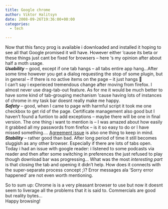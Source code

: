 ```yaml
---
title: Google chrome
author: Viktor Halitsyn
date: 2008-09-26T19:36:00+00:00
categories:
  - tech

---
```

Now that this fancy prog is available i downloaded and installed it hoping to see all that Google promised it will have. However either &#8217;cause its beta or these things just cant be fixed for browsers &#8211; here &#8216;s my opinion after about half a moth usage.  
<span style="font-style: italic; font-weight: bold;">Usability</span> <span style="font-weight: bold;"></span>&#8211; good, except if one tab hangs &#8211; all tabs entire app hang&#8230;After some time however you get a dialog requesting the stop of some plugin, but in general &#8211; if there is no active items on the page &#8211; it just hangs 🙁  
I can&#8217;t say i experieced tremendous change after moving from firefox. I almost never use drag-tab-out feature. As for me it would be much better to have some kind of tab-grouping mechanism &#8217;cause having lots of instances of chrome in my task bar doesnt really make me happy.  
<span style="font-style: italic; font-weight: bold;">Safety</span> <span style="font-weight: bold;"></span>&#8211; good, when I came to page with harmful script it took me one checkbox to get rid of the page. Certificate management also good but I haven&#8217;t found a funtion to add exceptions &#8211; maybe there will be one in final version. The one thing i want to mention is &#8211; I was amazed about how easily it grabbed all my passwords from firefox &#8211; is it so easy to do or I have missed something&#8230;. [Agreement issue][1] is also one thing to keep in mind.  
<span style="font-style: italic; font-weight: bold;">Stability</span> <span style="font-weight: bold;"></span>&#8211; rather good than bad. After long period of time it still becomes sluggish as any other browser. Especially if there are lots of tabs open. Today i had an issue with google reader: i listened to some podcasts via reader and then after some switching in preferences the just refused to play though download bar was progressing&#8230; What was the most <span style="font-style: italic;">interesting part</span> is that closing the tab and opening it didn&#8217;t help. How does it connects with the super-separate process concept ;)? Error messages ala &#8216;Sorry error happened&#8217; are not even worth mentioning.

So to sum up: Chrome is is a very pleasant browser to use but now it doesnt seem to liverage all the problems that it is said to. Commercials are good but reality bytes&#8230;  
Happy browsing!

 [1]: http://www.pcworld.com/businesscenter/article/150637/google_amends_chrome_license_agreement_after_objections.html